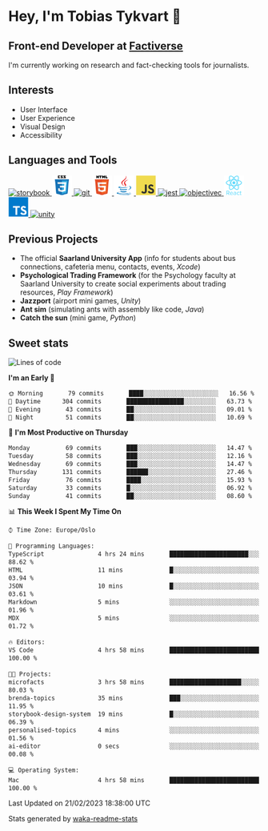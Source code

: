 # Hey, I'm Tobias Tykvart 🦉

## Front-end Developer at [Factiverse](https://www.factiverse.no/)

I'm currently working on research and fact-checking tools for journalists.

## Interests

- User Interface
- User Experience
- Visual Design
- Accessibility

## Languages and Tools

<!-- https://devicon.dev/ -->
<p align="left"> <a href="https://storybook.js.org/" target="_blank" rel="noreferrer"> <img src="https://cdn.jsdelivr.net/gh/devicons/devicon/icons/storybook/storybook-original.svg" alt="storybook" width="40" height="40"/> </a> <a href="https://www.w3schools.com/css/" target="_blank" rel="noreferrer"> <img src="https://raw.githubusercontent.com/devicons/devicon/master/icons/css3/css3-original-wordmark.svg" alt="css3" width="40" height="40"/> </a> <a href="https://git-scm.com/" target="_blank" rel="noreferrer"> <img src="https://www.vectorlogo.zone/logos/git-scm/git-scm-icon.svg" alt="git" width="40" height="40"/> </a> <a href="https://www.w3.org/html/" target="_blank" rel="noreferrer"> <img src="https://raw.githubusercontent.com/devicons/devicon/master/icons/html5/html5-original-wordmark.svg" alt="html5" width="40" height="40"/> </a> <a href="https://www.java.com" target="_blank" rel="noreferrer"> <img src="https://raw.githubusercontent.com/devicons/devicon/master/icons/java/java-original.svg" alt="java" width="40" height="40"/> </a> <a href="https://developer.mozilla.org/en-US/docs/Web/JavaScript" target="_blank" rel="noreferrer"> <img src="https://raw.githubusercontent.com/devicons/devicon/master/icons/javascript/javascript-original.svg" alt="javascript" width="40" height="40"/> </a> <a href="https://jestjs.io" target="_blank" rel="noreferrer"> <img src="https://www.vectorlogo.zone/logos/jestjsio/jestjsio-icon.svg" alt="jest" width="40" height="40"/> </a> <a href="https://developer.apple.com/library/archive/documentation/Cocoa/Conceptual/ProgrammingWithObjectiveC/Introduction/Introduction.html" target="_blank" rel="noreferrer"> <img src="https://www.vectorlogo.zone/logos/apple_objectivec/apple_objectivec-icon.svg" alt="objectivec" width="40" height="40"/> </a> <a href="https://reactjs.org/" target="_blank" rel="noreferrer"> <img src="https://raw.githubusercontent.com/devicons/devicon/master/icons/react/react-original-wordmark.svg" alt="react" width="40" height="40"/> </a> <a href="https://www.typescriptlang.org/" target="_blank" rel="noreferrer"> <img src="https://raw.githubusercontent.com/devicons/devicon/master/icons/typescript/typescript-original.svg" alt="typescript" width="40" height="40"/> </a> <a href="https://unity.com/" target="_blank" rel="noreferrer"> <img src="https://www.vectorlogo.zone/logos/unity3d/unity3d-icon.svg" alt="unity" width="40" height="40"/> </a> </p>

## Previous Projects

- The official **Saarland University App** (info for students about bus connections, cafeteria menu, contacts, events, _Xcode_)
- **Psychological Trading Framework** (for the Psychology faculty at Saarland University to create social experiments about trading resources, _Play Framework_)
- **Jazzport** (airport mini games, _Unity_)
- **Ant sim** (simulating ants with assembly like code, _Java_)
- **Catch the sun** (mini game, _Python_)

## Sweet stats

<!--START_SECTION:waka-->
![Lines of code](https://img.shields.io/badge/From%20Hello%20World%20I%27ve%20Written-1%20Million%20lines%20of%20code-blue)

**I'm an Early 🐤** 

```text
🌞 Morning       79 commits       ████░░░░░░░░░░░░░░░░░░░░░   16.56 % 
🌆 Daytime      304 commits       ████████████████░░░░░░░░░   63.73 % 
🌃 Evening       43 commits       ██░░░░░░░░░░░░░░░░░░░░░░░   09.01 % 
🌙 Night         51 commits       ██░░░░░░░░░░░░░░░░░░░░░░░   10.69 % 

```
📅 **I'm Most Productive on Thursday** 

```text
Monday          69 commits       ███░░░░░░░░░░░░░░░░░░░░░░   14.47 % 
Tuesday         58 commits       ███░░░░░░░░░░░░░░░░░░░░░░   12.16 % 
Wednesday       69 commits       ███░░░░░░░░░░░░░░░░░░░░░░   14.47 % 
Thursday       131 commits       ██████░░░░░░░░░░░░░░░░░░░   27.46 % 
Friday          76 commits       ████░░░░░░░░░░░░░░░░░░░░░   15.93 % 
Saturday        33 commits       █░░░░░░░░░░░░░░░░░░░░░░░░   06.92 % 
Sunday          41 commits       ██░░░░░░░░░░░░░░░░░░░░░░░   08.60 % 

```


📊 **This Week I Spent My Time On** 

```text
⌚︎ Time Zone: Europe/Oslo

💬 Programming Languages: 
TypeScript               4 hrs 24 mins       ██████████████████████░░░   88.62 % 
HTML                     11 mins             █░░░░░░░░░░░░░░░░░░░░░░░░   03.94 % 
JSON                     10 mins             █░░░░░░░░░░░░░░░░░░░░░░░░   03.61 % 
Markdown                 5 mins              ░░░░░░░░░░░░░░░░░░░░░░░░░   01.96 % 
MDX                      5 mins              ░░░░░░░░░░░░░░░░░░░░░░░░░   01.72 % 

🔥 Editors: 
VS Code                  4 hrs 58 mins       █████████████████████████   100.00 % 

🐱‍💻 Projects: 
microfacts               3 hrs 58 mins       ████████████████████░░░░░   80.03 % 
brenda-topics            35 mins             ███░░░░░░░░░░░░░░░░░░░░░░   11.95 % 
storybook-design-system  19 mins             █░░░░░░░░░░░░░░░░░░░░░░░░   06.39 % 
personalised-topics      4 mins              ░░░░░░░░░░░░░░░░░░░░░░░░░   01.56 % 
ai-editor                0 secs              ░░░░░░░░░░░░░░░░░░░░░░░░░   00.08 % 

💻 Operating System: 
Mac                      4 hrs 58 mins       █████████████████████████   100.00 % 

```


 Last Updated on 21/02/2023 18:38:00 UTC
<!--END_SECTION:waka-->

Stats generated by [waka-readme-stats](https://github.com/anmol098/waka-readme-stats)
